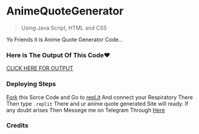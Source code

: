 # AnimeQuoteGenerator
> Using Java Script, HTML and CSS

Yo Friends it is Anime Quote Generator Code...

### Here is The Output Of This Code❤

[CLICK HERE FOR OUTPUT](https://animequotegenerator.jaypatel1314.repl.co/)

### Deploying Steps

[Fork](https://github.com/JayPatel1314/AnimeQuoteGenerator/network/members) this Sorce Code and Go to [repl.it](https://replit.com/)
And connect your Respiratory There 
Then type `.replit` There and ur anime quote generated Site will ready.
If any doubt arises Then Messege me on Telegram Through [Here](https://t.me/TanjiroOp)

### Credits
